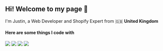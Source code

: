 ## Hi! Welcome to my page 👋
I'm Justin, a Web Developer and Shopify Expert from 🇬🇧 <strong> United Kingdom </strong>

#### Here are some things I code with
<p>
<img src="https://img.shields.io/badge/-HTML-orange">
<img src="https://img.shields.io/badge/-CSS-blue">
<img src="https://img.shields.io/badge/-JavaScript-yellow">
<img src="https://img.shields.io/badge/-Liquid-blue">
</p>
